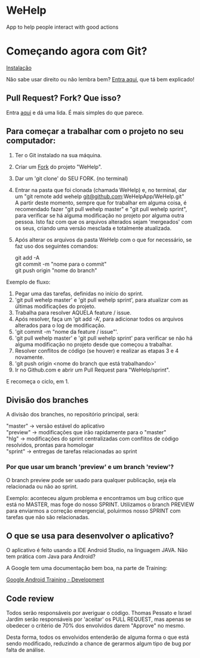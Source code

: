 # WeHelp #

App to help people interact with good actions

# Começando agora com Git? #
[Instalação](https://git-scm.com/book/pt-br/v1/Primeiros-passos-Instalando-Git)

Não sabe usar direito ou não lembra bem? [Entra aqui](http://rogerdudler.github.io/git-guide/index.pt_BR.html), que tá bem explicado!

## Pull Request? Fork? Que isso? ##

Entra [aqui](http://tableless.com.br/contribuindo-em-projetos-open-source-com-o-github/) e dá uma lida. É mais simples do que parece.

## Para começar a trabalhar com o projeto no seu computador: ##

1. Ter o Git instalado na sua máquina.
2. Criar um [Fork](https://help.github.com/articles/fork-a-repo/) do projeto "WeHelp".
3. Dar um 'git clone' do SEU FORK. (no terminal)
4. Entrar na pasta que foi clonada (chamada WeHelp) e, no terminal, dar um "git remote add wehelp git@github.com:WeHelpApp/WeHelp.git"
<br>A partir deste momento, sempre que for trabalhar em alguma coisa, é recomendado fazer "git pull wehelp master" e "git pull wehelp sprint", para verificar se há alguma modificação no projeto por alguma outra pessoa. Isto faz com que os arquivos alterados sejam 'mergeados' com os seus, criando uma versão mesclada e totalmente atualizada.
5. Após alterar os arquivos da pasta WeHelp com o que for necessário, se faz uso dos seguintes comandos:

   git add -A<br>
   git commit -m "nome para o commit"<br>
   git push origin "nome do branch"<br>

Exemplo de fluxo:

1. Pegar uma das tarefas, definidas no início do sprint.
1. 'git pull wehelp master' e 'git pull wehelp sprint', para atualizar com as últimas modificações do projeto.
2. Trabalha para resolver AQUELA feature / issue.
3. Após resolver, faça um 'git add -A', para adicionar todos os arquivos alterados para o log de modificação.
4. 'git commit -m "nome da feature / issue"'.
5. 'git pull wehelp master' e 'git pull wehelp sprint' para verificar se não há alguma modificação no projeto desde que começou a trabalhar.
6. Resolver conflitos de código (se houver) e realizar as etapas 3 e 4 novamente.
7. 'git push origin <nome do branch que está trabalhando>'
8. Ir no Github.com e abrir um Pull Request para "WeHelp/sprint".

E recomeça o ciclo, em 1.


## Divisão dos branches ##

A divisão dos branches, no repositório principal, será:

"master" -> versão estável do aplicativo
<br>
"preview" -> modificações que irão rapidamente para o "master"
<br>
"hlg" -> modificações do sprint centralizadas com conflitos de código resolvidos, prontas para homologar
<br>
"sprint" -> entregas de tarefas relacionadas ao sprint

### Por que usar um branch 'preview' e um branch 'review'? ###

O branch preview pode ser usado para qualquer publicação, seja ela relacionada ou não ao sprint.

Exemplo: aconteceu algum problema e encontramos um bug crítico que está no MASTER, mas foge do nosso SPRINT. Utilizamos o branch PREVIEW para enviarmos a correção emergencial, poluirmos nosso SPRINT com tarefas que não são relacionadas.


## O que se usa para desenvolver o aplicativo? ##

O aplicativo é feito usando a IDE Android Studio, na linguagem JAVA.
Não tem prática com Java para Android?

A Google tem uma documentação bem boa, na parte de Training:

[Google Android Training - Development](https://developer.android.com/training/index.html)

## Code review ##

Todos serão responsáveis por averiguar o código. Thomas Pessato e Israel Jardim serão responsáveis por 'aceitar' os PULL REQUEST, mas apenas se obedecer o critério de 70% dos envolvidos darem "Approve" no mesmo.

Desta forma, todos os envolvidos entenderão de alguma forma o que está sendo modificado, reduzindo a chance de gerarmos algum tipo de bug por falta de análise.

